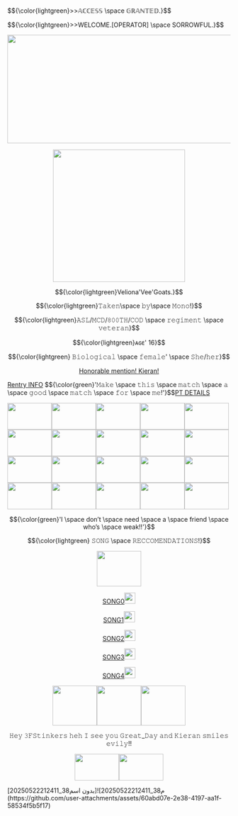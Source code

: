 
<p align="left"> $${\color{lightgreen}>>𝔸ℂℂ𝔼𝕊𝕊 \space 𝔾ℝ𝔸ℕ𝕋𝔼𝔻.}$$
<p align="left"> $${\color{lightgreen}>>WELCOME.[OPERATOR] \space SORROWFUL.}$$
<p align="center"> <img width="736" height="245" src="https://i.pinimg.com/originals/82/6a/ad/826aade42cfdb0eb4a7bd62afa6f9567.gif"> </p>
<p align="center"> <img width="298" height="299" src="https://media.discordapp.net/attachments/1030285206134992946/1370592377819103283/Screenshot_2025-05-09_204422.png?ex=68200f1f&is=681ebd9f&hm=6558081709c3bcc1b223f1285860dc0f7711248e37b37dd12f3e399dff4157dc&=&format=webp&quality=lossless"> </p>
<p align="center"> $${\color{lightgreen}Veliona'Vee'Goats.}$$
<p align="center"> $${\color{lightgreen}​𝚃𝚊𝚔𝚎𝚗\space 𝚋𝚢\space 𝙼𝚘𝚗𝚘!}$$
<p align="center"> $${\color{lightgreen}𝙰𝚂𝙻/𝙼𝙲𝙳/𝟾𝟶𝟶𝚃𝙷/𝙲𝙾𝙳 \space 𝚛𝚎𝚐𝚒𝚖𝚎𝚗𝚝 \space 𝚟𝚎𝚝𝚎𝚛𝚊𝚗}$$
<p align="center"> $${\color{lightgreen}ᴀɢᴇ' 16}$$
<p align="center"> $${\color{lightgreen} 𝙱𝚒𝚘𝚕𝚘𝚐𝚒𝚌𝚊𝚕 \space 𝚏𝚎𝚖𝚊𝚕𝚎' \space 𝚂𝚑𝚎/𝚑𝚎𝚛}$$
<p align="center"> <a href="https://rentry.co/bearlien" target="_blank">Honorable mention! Kieran!</a>
<p align="left"> <a href="https://rentry.co/velionce" target="_blank">Rentry INFO</a> $${\color{green}'𝙼𝚊𝚔𝚎 \space 𝚝𝚑𝚒𝚜 \space 𝚖𝚊𝚝𝚌𝚑 \space 𝚊 \space 𝚐𝚘𝚘𝚍 \space 𝚖𝚊𝚝𝚌𝚑 \space 𝚏𝚘𝚛 \space 𝚖𝚎!'}$$<a href="https://www.patreon.com/preview/campaign?u=72833203&fan_landing=true&view_as=public" target="_blank">PT DETAILS</a> 
<p align="left"><img width="100" height="60" src="https://64.media.tumblr.com/743078202a14fac5f972f44ef7273a8e/f831f004efa1d7dc-b2/s100x200/28685f75a49003c7f8a7315aab5a95ff8af3923f.pnj"><img width="100" height="60" src="https://64.media.tumblr.com/100e301f265b9a7dff6cde2af5907800/c35b95fb69cd6ee2-c1/s100x200/49467ebbc48ff95c9e352b38f011b3aed76760be.jpg"><img width="100" height="60" src="https://64.media.tumblr.com/b3c387650d8c66e62d87eaaadc502073/21317507f7352712-90/s100x200/0e66996acce2e367ddb860482501bddb56e7f263.webp"><img width="100" height="60" src="https://64.media.tumblr.com/05709a5f0eb47da30aee563c462a7338/21317507f7352712-4b/s100x200/7324b9651fc5c546142d791c39ff5201c274891b.webp"><img width="100" height="60" src="https://64.media.tumblr.com/8bddfaedcd5f70dee00eee981df7ccb9/97603c9c3129af56-c1/s100x200/df7842ce1abfd63d70a3ee2f5682efe6ddd70c5a.gifv"><img width="100" height="60" src="https://64.media.tumblr.com/1670a143ad2c678837d3f76292bd1361/b9fa967118b999fa-0a/s100x200/93921296967e2bed424ba9525f44f10dcee0ee86.pnj"><img width="100" height="60" src="https://64.media.tumblr.com/5a59f91cd9eec1be57a651ad48679f4b/eed262c3dd030bba-a2/s100x200/53eb52d058e5e319a9ed184ba287c4614bee442b.pnj"><img width="100" height="60" src="https://64.media.tumblr.com/d488d70a24064a4ac87925d1d3bc080b/cae7cabe6833fef0-41/s75x75_c1/c847b6c7d34437dcf04328eebf575ca02c81c5b1.gifv"><img width="100" height="60" src="https://64.media.tumblr.com/fe1987755c5de0b2a85d3140d60478d9/6994be8b72434c80-a1/s400x600/2c397608df0b3b68f3ad41be56e51ac4cb98571a.jpg"><img width="100" height="60" src="https://64.media.tumblr.com/4e95a7b8110b148a8d9475b4696c6658/d0bbc30c7380b4aa-60/s100x200/cbc7cdf2ddb8972d358b29373f6891729f39c06c.gifv"><img width="100" height="60" src="https://media.discordapp.net/attachments/1030285206134992946/1370597023014977536/image.png?ex=68201372&is=681ec1f2&hm=dedbcf02345f6ec6469deb12f4166dc32279c30bb87ee8e2aa97189eb7d8bd60&=&format=webp&quality=lossless"><img width="100" height="60" src="https://64.media.tumblr.com/b9805e7d7a2b2fc111423c8a69b84137/e118066f0a0b1d05-d0/s100x200/3856a37b09c9f64830d234b0a042723d8fe7c19a.gifv"><img width="100" height="60" src="https://64.media.tumblr.com/53600d9df7a9b5b7bd449bac0aaaae4a/78f0cc0c088af555-e1/s100x200/4371f923febbe0b520b43f77e18f32e8a4b62558.gifv"><img width="100" height="60" src="https://64.media.tumblr.com/0fec4b6cba626708e6e7d28bd622ce14/9ff0c6c764276d0b-77/s100x200/5bcbcaee32446d34206807bc0c9ccf64a769a78c.gifv"><img width="100" height="60" src="https://64.media.tumblr.com/d5b570c3590dd4e0c3b980f03d45d0e6/a854280606c801d9-d5/s100x200/ef6ec54c37b30b31435cb6cad109dcbc7b7badc3.pnj"><img width="100" height="60" src="https://64.media.tumblr.com/787f9461a85ea70c0e6cb5bfa281f022/c8404fd37834c310-38/s100x200/da79cc06f0e5921378ebd8e3a37dad1e0e6004fd.gifv"><img width="100" height="60" src="https://64.media.tumblr.com/5420e8e9d2b012b9f39319d9287f1305/4d0bf2900e0cb8a7-57/s100x200/f2757fc8ce9f43c61316d73ffb64ca3aeace162e.pnj"><img width="100" height="60" src="https://64.media.tumblr.com/621e2bfade68a67ef242ef50b44403e4/5ffe864cc72d3596-c4/s100x200/80f7f42b8b48bc9fe61f5011642553153bddb85c.gifv"><img width="100" height="60" src="https://64.media.tumblr.com/25fc7fa89e830b3cb2c38e2bfeaec608/9457f494a5ee14b1-fc/s75x75_c1/f6aa7bd608994b37bc3d321b152a50cc53b1814e.webp"><img width="100" height="60" src="https://64.media.tumblr.com/e0693d3e3eb6b3db6fd7ca2b7097e8fc/e1363fcb45235c50-70/s100x200/1a7059c98cc32ccd56360665cd76515218c4b9e6.gifv"></p>
<p align="center"> $${\color{green}'I \space don’t \space need \space a \space friend \space who’s \space weak!!'}$$
<p align="center"> $${\color{lightgreen} 𝚂𝙾𝙽𝙶 \space 𝚁𝙴𝙲𝙲𝙾𝙼𝙴𝙽𝙳𝙰𝚃𝙸𝙾𝙽𝚂!}$$
<p align="center"> <img width="100" height="80" src="https://64.media.tumblr.com/abc401584dc116d4bf14378693a3c67a/a17e2dad511601bc-46/s75x75_c1/3b62758d4dc7682b755c010883e84c930a968c38.gifv"></p>
<p align="center"> <a href="https://www.youtube.com/watch?v=k_kb8LhgkeY" target="_blank">SONG0</a><img width="25" height="25" src="https://64.media.tumblr.com/f9f09100333ffe8fb0a77c20d7a6112b/52a13ab225999e59-6a/s100x200/4ea3f619855b14af32c8d0f13d433f1dc8b6618b.pnj">
<p align="center"> <a href="https://www.youtube.com/watch?v=Pz-WfWQhkeU" target="_blank">SONG1</a><img width="25" height="25" src="https://64.media.tumblr.com/25fda54f333d7daaefa498e7c00331c6/52a13ab225999e59-c7/s100x200/f494a6ef6664b0c7e120f9bb45b51e4c10b5603b.pnj">
<p align="center"> <a href="https://www.youtube.com/watch?v=KCM9gE6dYfc" target="_blank">SONG2</a><img width="25" height="25" src="https://64.media.tumblr.com/575660f233723369dea50f4be49eceae/52a13ab225999e59-fb/s100x200/b56d866db0ec20bdb237038fa510851ccd05bd70.pnj">
<p align="center"> <a href="https://www.youtube.com/watch?v=bFcYznzGyXc" target="_blank">SONG3</a><img width="25" height="25" src="https://64.media.tumblr.com/e4f3e48b9f3cdbbd3f3e1ca648a8f899/52a13ab225999e59-9a/s100x200/a858ba55edb90c2bb1acd15c9b1e33161d0938fb.pnj">
<p align="center"> <a href="https://www.youtube.com/watch?v=W4igoGa72J8" target="_blank">SONG4</a><img width="25" height="25" src="https://64.media.tumblr.com/9a8a0dab4322388d79db311146afac8b/52a13ab225999e59-c5/s100x200/d9ac0cf8bdf3cf8761ed712e31f7f8cf960b5519.pnj">
<p align="center"> <img width="100" height="90" src="https://64.media.tumblr.com/3f9c83bd7615bf759a0209847fe547cf/bb4279bbe470942a-7e/s100x200/d1f8fb30a0356a8adafa28e71eea1cf3febdb163.gifv"><img width="100" height="90" src="https://64.media.tumblr.com/9347d3215ed708f93fe9d1e6cfb6e7a4/bb4279bbe470942a-2a/s100x200/2f20c43b1d8a7e930d1848037ab9028b4b691d97.gifv"><img width="100" height="90" src="https://64.media.tumblr.com/afbe5a26b640785a1d057d150b37877b/bb4279bbe470942a-7d/s100x200/35d791c2b0c2cf7ccce95364aa0e9e8aa04c3699.gifv"></p>
<p align="center"> 𝙷𝚎𝚢 𝟹𝙵𝚂𝚝𝚒𝚗𝚔𝚎𝚛𝚜 𝚑𝚎𝚑 𝙸 𝚜𝚎𝚎 𝚢𝚘𝚞 𝙶𝚛𝚎𝚊𝚝_𝙳𝚊𝚢 𝚊𝚗𝚍 𝙺𝚒𝚎𝚛𝚊𝚗 𝚜𝚖𝚒𝚕𝚎𝚜 𝚎𝚟𝚒𝚕𝚢!!
<p align="center"> <img width="100" height="60" src="https://64.media.tumblr.com/08343ef7663ff72768a8fe63e8a9ec0f/12bcdd913180c647-3e/s100x200/6a3223a03b2f7429ce5a40b8ebeba088854da588.gifv"><img width="100" height="60" src="https://64.media.tumblr.com/4ec27db14aed333d73e0c32c3648410c/2fbd147e6eae6b11-33/s100x200/7c78d47c2438efb1052f76240b7f8bd27bfb11d0.gifv"></p>م38_20250522212411]![بدون اسم38_20250522212411](https://github.com/user-attachments/assets/60abd07e-2e38-4197-aa1f-58534f5b5f17)
